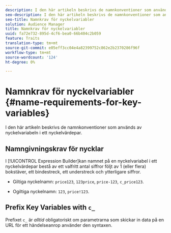 ```yaml
---
description: I den här artikeln beskrivs de namnkonventioner som används av nyckelvariabeln i ett nyckelvärdepar.
seo-description: I den här artikeln beskrivs de namnkonventioner som används av nyckelvariabeln i ett nyckelvärdepar.
seo-title: Namnkrav för nyckelvariabler
solution: Audience Manager
title: Namnkrav för nyckelvariabler
uuid: fa72e732-895d-4cf6-bea0-66b404c2b059
feature: Traits
translation-type: tm+mt
source-git-commit: e05eff3cc04e4a82399752c862e2b2370286f96f
workflow-type: tm+mt
source-wordcount: '124'
ht-degree: 0%

---
```



# Namnkrav för nyckelvariabler {#name-requirements-for-key-variables}

I den här artikeln beskrivs de namnkonventioner som används av nyckelvariabeln i ett nyckelvärdepar.

## Namngivningskrav för nycklar

<!-- c_tb_key_name_requirements.xml -->

I [!UICONTROL Expression Builder]kan namnet på en nyckelvariabel i ett nyckelvärdepar bestå av ett valfritt antal siffror följt av 1 (eller flera) bokstäver, ett bindestreck, ett understreck och ytterligare siffror.

* Giltiga nyckelnamn: `price123`, `123price`, `price-123`, `c_price123`.

* Ogiltiga nyckelnamn: `123`, `price!123`.

## Prefix Key Variables with `c_`

Prefixet `c_` är *alltid* obligatoriskt om parametrarna som skickar in data på en URL för ett händelseanrop använder den syntaxen.